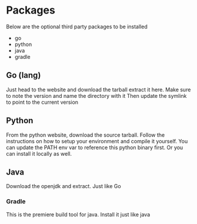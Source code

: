 # Packages

Below are the optional third party packages to be installed

* go
* python
* java
* gradle

## Go (lang)

Just head to the website and download the tarball
extract it here. Make sure to note the version and name the directory with it
Then update the symlink to point to the current version

## Python

From the python website, download the source tarball.
Follow the instructions on how to setup your environment and compile it yourself.
You can update the PATH env var to reference this python binary first. Or you can install it locally as well.

## Java

Download the openjdk and extract. Just like Go

### Gradle

This is the premiere build tool for java. Install it just like java
